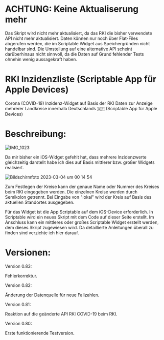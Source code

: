 # ACHTUNG: Keine Aktualiserung mehr

Das Skript wird nicht mehr aktualisiert, da das RKI die bisher verwendete API nicht mehr aktualisiert.
Daten können nur noch über Flat-Files abgerufen werden, die im Scriptable Widget aus Speichergründen nicht handelbar sind.
Die Umstellung auf eine alternative API scheint darüberhinaus nicht sinnvoll, da die Daten auf Grund fehlender Tests ohnehin wenig aussagekraft haben.


# RKI Inzidenzliste (Scriptable App für Apple Devices)

Corona (COVID-19) Inzidenz-Widget auf Basis der RKI Daten zur Anzeige mehrerer Landkreise innerhalb Deutschlands 🇩🇪 (Scriptable App für Apple Devices)


# Beschreibung:

![IMG_1023](https://user-images.githubusercontent.com/74063738/98390817-2bdb4a00-2056-11eb-8910-362278d9897e.jpeg)

Da mir bisher ein iOS-Widget gefehlt hat, dass mehrere Inzidenzwerte gleichzeitig darstellt habe ich dies auf Basis mittlerer bzw. großer Widgets realisiert.

![Bildschirmfoto 2023-03-04 um 00 14 54](https://user-images.githubusercontent.com/74063738/222853433-123aac02-f3b0-4978-9f7a-eecd48963417.png)

Zum Festlegen der Kreise kann der genaue Name oder Nummer des Kreises beim RKI eingegeben werden. Die einzelnen Kreise werden durch Semikolon getrennt. Bei Eingabe von "lokal" wird der Kreis auf Basis des aktuellen Standortes ausgegeben.

Für das Widget ist die App Scriptable auf dem iOS-Device erforderlich.
In Scriptable wird ein neues Skript mit dem Code auf dieser Seite erstellt.
Im Anschluss kann ein mittleres oder großes Scriptable Widget erstellt werden, dem dieses Skript zugewiesen wird.
Da detaillierte Anleitungen überall zu finden sind verzichte ich hier darauf.

# Versionen:


Version 0.83:

Fehlerkorrektur.


Version 0.82:

Änderung der Datenquelle für neue Fallzahlen.


Version 0.81:

Reaktion auf die geänderte API RKI COVID-19 beim RKI.


Version 0.80:

Erste funktionierende Testversion.
